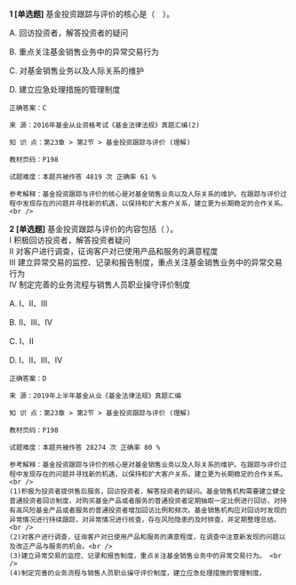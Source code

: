 **1 [单选题]** 基金投资跟踪与评价的核心是（&emsp;）。 

A. 回访投资者，解答投资者的疑问&nbsp;

B. 重点关注基金销售业务中的异常交易行为&nbsp;

C. 对基金销售业务以及人际关系的维护&nbsp;

D. 建立应急处理措施的管理制度&nbsp;

```
正确答案：C

来 源：2016年基金从业资格考试《基金法律法规》真题汇编(2)

知 识 点：第23章 > 第2节 > 基金投资跟踪与评价 (理解)

教材页码：P198

试题难度：本题共被作答 4819 次 正确率 61 %

参考解释：基金投资跟踪与评价的核心是对基金销售业务以及人际关系的维护。在跟踪与评价过程中发现存在的问题并寻找新的机遇，以保持和扩大客户关系，建立更为长期稳定的合作关系。<br />
```


**2 [单选题]** 基金投资跟踪与评价的内容包括（     ）。 <br />
Ⅰ 积极回访投资者，解答投资者疑问 <br />
Ⅱ 对客户进行调查，征询客户对已使用产品和服务的满意程度 <br />
Ⅲ 建立异常交易的监控、记录和报告制度，重点关注基金销售业务中的异常交易行为 <br />
Ⅳ 制定完善的业务流程与销售人员职业操守评价制度

A. Ⅰ、Ⅱ、Ⅲ

B. Ⅱ、Ⅲ、Ⅳ

C. Ⅰ、Ⅱ

D. Ⅰ、Ⅱ、Ⅲ、Ⅳ 

```
正确答案：D

来 源：2019年上半年基金从业《基金法律法规》真题汇编

知 识 点：第23章 > 第2节 > 基金投资跟踪与评价 (理解)

教材页码：P198

试题难度：本题共被作答 28274 次 正确率 80 %

参考解释：基金投资跟踪与评价的核心是对基金销售业务以及人际关系的维护。在跟踪与评价过程中发现存在的问题并寻找新的机遇，以保持和扩大客户关系，建立更为长期稳定的合作关系。<br />
(1)积极为投资者提供售后服务，回访投资者，解答投资者的疑问。基金销售机构需要建立健全普通投资者回访制度，对购买基金产品或者服务的普通投资者定期抽取一定比例进行回访，对持有高风险基金产品或者服务的普通投资者增加回访比例和频次。基金销售机构应对回访时发现的异常情况进行持续跟踪，对异常情况进行核查，存在风险隐患的及时排查，并定期整理总结。 <br />
(2)对客户进行调查，征询客户对已使用产品和服务的满意程度，在调查中注意新发现的问题以及改正产品与服务的机会。<br />
(3)建立异常交易的监控、记录和报告制度，重点关注基金销售业务中的异常交易行为。 <br />
(4)制定完善的业务流程与销售人员职业操守评价制度，建立应急处理措施的管理制度。
```

